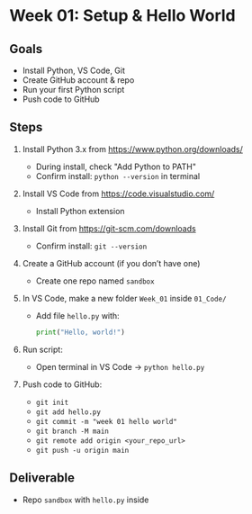 # Week 01: Setup & Hello World

## Goals
- Install Python, VS Code, Git
- Create GitHub account & repo
- Run your first Python script
- Push code to GitHub

## Steps
1. Install Python 3.x from https://www.python.org/downloads/  
   - During install, check "Add Python to PATH"  
   - Confirm install: `python --version` in terminal  

2. Install VS Code from https://code.visualstudio.com/  
   - Install Python extension  

3. Install Git from https://git-scm.com/downloads  
   - Confirm install: `git --version`  

4. Create a GitHub account (if you don’t have one)  
   - Create one repo named `sandbox`  

5. In VS Code, make a new folder `Week_01` inside `01_Code/`  
   - Add file `hello.py` with:  
     ```python
     print("Hello, world!")
     ```  

6. Run script:  
   - Open terminal in VS Code → `python hello.py`  

7. Push code to GitHub:  
   - `git init`  
   - `git add hello.py`  
   - `git commit -m "week 01 hello world"`  
   - `git branch -M main`  
   - `git remote add origin <your_repo_url>`  
   - `git push -u origin main`  

## Deliverable
- Repo `sandbox` with `hello.py` inside
